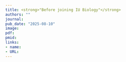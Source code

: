 ```yaml
---
title: <strong>"Before joining IU Biology"</strong>
authors: ""
journal:
pub_date: "2025-08-10"
image:
pdf:
pmid:
links:
- name:
- URL:
---
```


